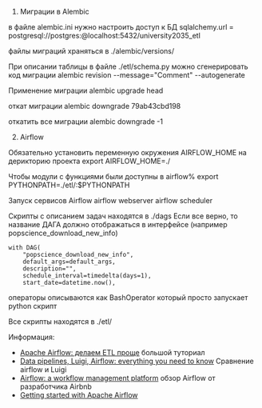
1. Миграции в Alembic

в файле alembic.ini нужно настроить доступ к БД
sqlalchemy.url = postgresql://postgres:@localhost:5432/university2035_etl

файлы миграций храняться в ./alembic/versions/

При описании таблицы в файле ./etl/schema.py можно сгенерировать код миграции
alembic revision --message="Comment" --autogenerate

Применение миграции 
alembic upgrade head

откат миграции
alembic downgrade 79ab43cbd198

откатить все миграции 
alembic downgrade -1


2. Airflow 

Обязательно установить переменную окружения AIRFLOW_HOME на дерикторию проекта
export AIRFLOW_HOME=./
   
Чтобы модули с функциями были доступны в airflow%
export PYTHONPATH=./etl/:$PYTHONPATH

Запуск сервисов Airflow
airflow webserver
airflow scheduler

Скрипты с описанием задач находятся в ./dags
Если все верно, то название ДАГА должно отображаться в интерфейсе (например popscience_download_new_info)
```bazaar
with DAG(
    "popscience_download_new_info",
    default_args=default_args,
    description="",
    schedule_interval=timedelta(days=1),
    start_date=datetime.now(),
```

операторы описываются как BashOperator который просто запускает python скрипт

Все скрипты находятся в ./etl/



Информация:
- [Apache Airflow: делаем ETL проще](https://habr.com/ru/post/512386/) большой туториал
- [Data pipelines, Luigi, Airflow: everything you need to know](https://towardsdatascience.com/data-pipelines-luigi-airflow-everything-you-need-to-know-18dc741449b7) Сравнение airflow и Luigi
- [Airflow: a workflow management platform](https://medium.com/airbnb-engineering/airflow-a-workflow-management-platform-46318b977fd8) обзор Airflow от разработчика Airbnb
- [Getting started with Apache Airflow](https://towardsdatascience.com/getting-started-with-apache-airflow-df1aa77d7b1b)


